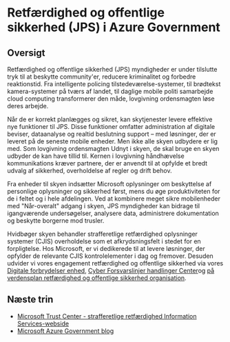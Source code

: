 <properties
    pageTitle="Azure Government dokumentation | Microsoft Azure"
    description="Dette viser en sammenligning af funktioner og vejledning om udvikling af programmer til Azure Government"
    services="Azure-Government"
    cloud="gov"
    documentationCenter=""
    authors="ryansoc"
    manager="zakramer"
    editor=""/>

<tags
    ms.service="multiple"
    ms.devlang="na"
    ms.topic="article"
    ms.tgt_pltfrm="na"
    ms.workload="azure-government"
    ms.date="10/17/2016"
    ms.author="ryansoc"/>


#  <a name="justice-and-public-safety-jps-in-azure-government"></a>Retfærdighed og offentlige sikkerhed (JPS) i Azure Government

## <a name="overview"></a>Oversigt

Retfærdighed og offentlige sikkerhed (JPS) myndigheder er under tilslutte tryk til at beskytte community'er, reducere kriminalitet og forbedre reaktionstid. Fra intelligente policing tilstedeværelse-systemer, til brødtekst kamera-systemer på tværs af landet, til daglige mobile politi samarbejde cloud computing transformerer den måde, lovgivning ordensmagten løse deres arbejde.

Når de er korrekt planlægges og sikret, kan skytjenester levere effektive nye funktioner til JPS. Disse funktioner omfatter administration af digitale beviser, dataanalyse og realtid beslutning support – med løsninger, der er leveret på de seneste mobile enheder. Men ikke alle skyen udbydere er lig med. Som lovgivning ordensmagten Udnyt i skyen, de skal bruge en skyen udbyder de kan have tillid til. Kernen i lovgivning håndhævelse kommunikations kræver partnere, der er anvendt til at opfylde et bredt udvalg af sikkerhed, overholdelse af regler og drift behov.

Fra enheder til skyen indsætter Microsoft oplysninger om beskyttelse af personlige oplysninger og sikkerhed først, mens du øge produktiviteten for de i feltet og i hele afdelingen. Ved at kombinere meget sikre mobilenheder med "Når-overalt" adgang i skyen, JPS myndigheder kan bidrage til igangværende undersøgelser, analysere data, administrere dokumentation og beskytte borgerne mod trusler.

Hvidbøger skyen behandler strafferetlige retfærdighed oplysninger systemer (CJIS) overholdelse som et afkrydsningsfelt i stedet for en forpligtelse. Hos Microsoft, er vi dedikerede til at levere løsninger, der opfylder de relevante CJIS kontrolelementer i dag og fremover. Desuden udvider vi vores engagement retfærdighed og offentlige sikkerhed via vores <a href="http://news.microsoft.com/presskits/dcu/#sm.0000eqdq0pxj4ex3u272bevclb0uc#KwSv0iLdMkJerFly.97">Digitale forbrydelser enhed</a>, <a href="https://channel9.msdn.com/Blogs/Taste-of-Premier/Satya-Nadella-on-Cybersecurity">Cyber Forsvarslinjer handlinger Center</a>og <a href="https://enterprise.microsoft.com/en-us/industries/government/public-safety/">på verdensplan retfærdighed og offentlige sikkerhed organisation</a>.

## <a name="next-steps"></a>Næste trin

- <a href="https://www.microsoft.com/en-us/TrustCenter/Compliance/CJIS">Microsoft Trust Center - strafferetlige retfærdighed Information Services-webside</a>
- <a href="https://blogs.msdn.microsoft.com/azuregov/">Microsoft Azure Government blog</a>
